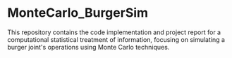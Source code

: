 # MonteCarlo_BurgerSim
This repository contains the code implementation and project report for a computational statistical treatment of information, focusing on simulating a burger joint's operations using Monte Carlo techniques.
